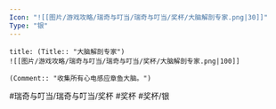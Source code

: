 ```yaml
---
Icon: "![[图片/游戏攻略/瑞奇与叮当/瑞奇与叮当/奖杯/大脑解剖专家.png|30]]"
Type: "银"
---
```

```ad-common-silver-trophy
title: (Title:: "大脑解剖专家")
![[图片/游戏攻略/瑞奇与叮当/瑞奇与叮当/奖杯/大脑解剖专家.png|100]]

(Comment:: "收集所有心电感应章鱼大脑。")
```

#瑞奇与叮当/瑞奇与叮当/奖杯 #奖杯 #奖杯/银

